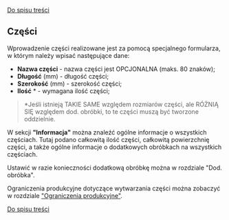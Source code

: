 [Do spisu treści](/service/doc/?cid=steklo)
## Części

Wprowadzenie części realizowane jest za pomocą specjalnego formularza, w którym należy wpisać następujące dane:

+ <a name="caption">**Nazwa części** - nazwa części jest OPCJONALNA (maks. 80 znaków);</a>
+ <a name="length">**Długość** (mm) - długość części;</a>
+ <a name="width">**Szerokość** (mm) - szerokość części;</a>
+ <a name="count">**Ilość** &ast; - wymagana ilość części;</a>

> &ast;Jeśli istnieją TAKIE SAME względem rozmiarów części, ale RÓŻNIĄ SIĘ względem dod. obróbki, to te części muszą być tworzone oddzielnie.


W sekcji **"Informacja"** można znaleźć ogólne informacje o wszystkich częściach. Tutaj podano całkowitą ilość części, całkowitą powierzchnię części, a także ogólne informacje o dodatkowych obróbkach na wszystkich częściach.

Ustawić w razie konieczności dodatkową obróbkę można w rozdziale "Dod. obróbka".

Ograniczenia produkcyjne dotyczące wytwarzania części można zobaczyć w rozdziale ["Ograniczenia produkcyjne"](/service/doc/?s=limitations#detail-size-limits).

[Do spisu treści](/service/doc/?cid=steklo)
